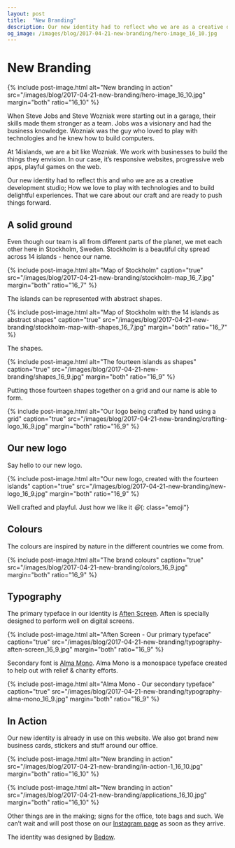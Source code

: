 ```yaml
---
layout: post
title:  "New Branding"
description: Our new identity had to reflect who we are as a creative development studio.
og_image: /images/blog/2017-04-21-new-branding/hero-image_16_10.jpg
---
```


# New Branding

{% include post-image.html alt="New branding in action" src="/images/blog/2017-04-21-new-branding/hero-image_16_10.jpg" margin="both" ratio="16_10" %}

When Steve Jobs and Steve Wozniak were starting out in a garage, their skills made them stronger as a team. Jobs was a visionary and had the business knowledge. Wozniak was the guy who loved to play with technologies and he knew how to build computers.

At 14islands, we are a bit like Wozniak. We work with businesses to build the things they envision. In our case, it’s responsive websites, progressive web apps, playful games on the web.

Our new identity had to reflect this and who we are as a creative development studio; How we love to play with technologies and to build delightful experiences. That we care about our craft and are ready to push things forward.

## A solid ground

Even though our team is all from different parts of the planet, we met each other here in Stockholm, Sweden.  Stockholm is a beautiful city spread across 14 islands - hence our name.

{% include post-image.html alt="Map of Stockholm" caption="true" src="/images/blog/2017-04-21-new-branding/stockholm-map_16_7.jpg" margin="both" ratio="16_7" %}

The islands can be represented with abstract shapes.

{% include post-image.html alt="Map of Stockholm with the 14 islands as abstract shapes" caption="true" src="/images/blog/2017-04-21-new-branding/stockholm-map-with-shapes_16_7.jpg" margin="both" ratio="16_7" %}

The shapes.

{% include post-image.html alt="The fourteen islands as shapes" caption="true" src="/images/blog/2017-04-21-new-branding/shapes_16_9.jpg" margin="both" ratio="16_9" %}

Putting those fourteen shapes together on a grid and our name is able to form.

{% include post-image.html alt="Our logo being crafted by hand using a grid" caption="true" src="/images/blog/2017-04-21-new-branding/crafting-logo_16_9.jpg" margin="both" ratio="16_9" %}

## Our new logo

Say hello to our new logo.

{% include post-image.html alt="Our new logo, created with the fourteen islands" caption="true" src="/images/blog/2017-04-21-new-branding/new-logo_16_9.jpg" margin="both" ratio="16_9" %}

Well crafted and playful. Just how we like it *😃*{: class="emoji"}

## Colours

The colours are inspired by nature in the different countries we come from.

{% include post-image.html alt="The brand colours" caption="true" src="/images/blog/2017-04-21-new-branding/colors_16_9.jpg" margin="both" ratio="16_9" %}

## Typography

The primary typeface in our identity is [Aften Screen](https://monokrom.no/fonts/aften).  Aften is specially designed to perform well on digital screens.

{% include post-image.html alt="Aften Screen - Our primary typeface" caption="true" src="/images/blog/2017-04-21-new-branding/typography-aften-screen_16_9.jpg" margin="both" ratio="16_9" %}

Secondary font is [Alma Mono](http://almamono.com/).  Alma Mono is a monospace typeface created to help out with relief & charity efforts.

{% include post-image.html alt="Alma Mono - Our secondary typeface" caption="true" src="/images/blog/2017-04-21-new-branding/typography-alma-mono_16_9.jpg" margin="both" ratio="16_9" %}

## In Action

Our new identity is already in use on this website.  We also got brand new business cards, stickers and stuff around our office.

{% include post-image.html alt="New branding in action" src="/images/blog/2017-04-21-new-branding/in-action-1_16_10.jpg" margin="both" ratio="16_10" %}

{% include post-image.html alt="New branding in action" src="/images/blog/2017-04-21-new-branding/applications_16_10.jpg" margin="both" ratio="16_10" %}


Other things are in the making; signs for the office, tote bags and such. We can’t wait and will post those on our [Instagram page](instagram.com/14islands/) as soon as they arrive.

The identity was designed by [Bedow](http://www.bedow.se/).
